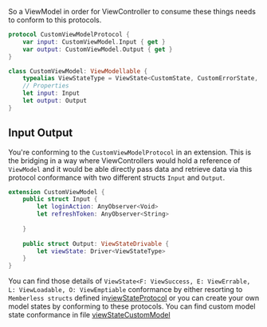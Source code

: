 So a ViewModel in order for ViewController to consume these things needs to conform to this protocols.

```swift
protocol CustomViewModelProtocol {
    var input: CustomViewModel.Input { get }
    var output: CustomViewModel.Output { get }
}

class CustomViewModel: ViewModellable {
	typealias ViewStateType = ViewState<CustomState, CustomErrorState, CustomLoadingState, Never>
	// Properties
	let input: Input
	let output: Output
}
```



## Input Output

You're conforming to the `CustomViewModelProtocol` in an extension. This is the bridging in a way where ViewControllers would hold a reference of `ViewModel` and it would be able directly pass data and retrieve data via this protocol conformance with two different structs `Input` and `Output`.

```swift
extension CustomViewModel {
    public struct Input {
	    let loginAction: AnyObserver<Void>
	    let refreshToken: AnyObserver<String>
	    
    }
    
    public struct Output: ViewStateDrivable {
	    let viewState: Driver<ViewStateType>
    }
}
```
You can find those details of `ViewState<F: ViewSuccess, E: ViewErrable, L: ViewLoadable, O: ViewEmptiable` conformance by either resorting to `Memberless structs` defined in[viewStateProtocol](viewStateProtocol.md) or you can create your own model states by conforming to these protocols. You can find custom model state conformance in file [viewStateCustomModel](viewStateCustomModel.md)